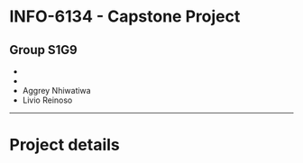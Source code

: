 # INFO-6134 - Capstone Project
## Group S1G9
- 
- 
- Aggrey Nhiwatiwa
- Livio Reinoso
---
# Project details